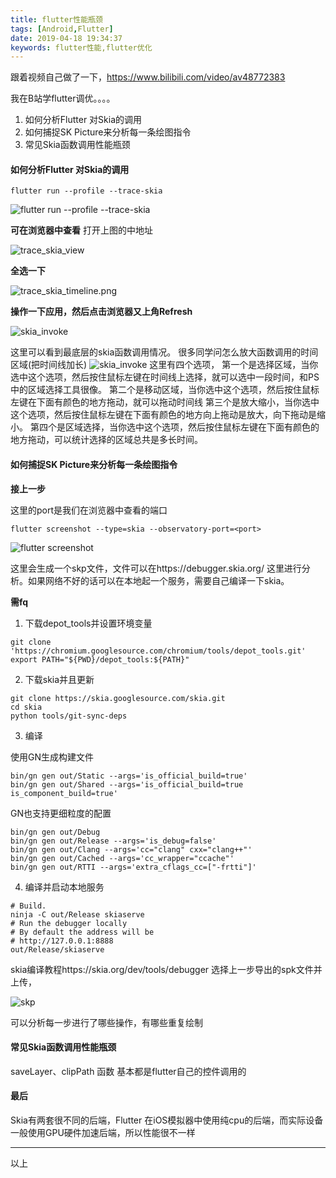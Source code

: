 ```yaml
---
title: flutter性能瓶颈
tags: [Android,Flutter]
date: 2019-04-18 19:34:37
keywords: flutter性能,flutter优化
---
```




跟着视频自己做了一下，https://www.bilibili.com/video/av48772383

我在B站学flutter调优。。。。

1. 如何分析Flutter 对Skia的调用 
2. 如何捕捉SK Picture来分析每一条绘图指令 
3. 常见Skia函数调用性能瓶颈 

<!--more-->

#### 如何分析Flutter 对Skia的调用 

```
flutter run --profile --trace-skia
```
![flutter run --profile --trace-skia](/image/flutter/trace_skia.png) 

**可在浏览器中查看** 
打开上图的中地址

![trace_skia_view](/image/flutter/trace_skia_view.png) 

**全选一下** 

![trace_skia_timeline.png](/image/flutter/trace_skia_timeline.png) 

**操作一下应用，然后点击浏览器又上角Refresh** 

![skia_invoke](/image/flutter/skia_invoke.png) 

这里可以看到最底层的skia函数调用情况。 
很多同学问怎么放大函数调用的时间区域(把时间线加长)
![skia_invoke](/image/flutter/trace_skia_tools.png) 
这里有四个选项，
第一个是选择区域，当你选中这个选项，然后按住鼠标左键在时间线上选择，就可以选中一段时间，和PS中的区域选择工具很像。
第二个是移动区域，当你选中这个选项，然后按住鼠标左键在下面有颜色的地方拖动，就可以拖动时间线
第三个是放大缩小，当你选中这个选项，然后按住鼠标左键在下面有颜色的地方向上拖动是放大，向下拖动是缩小。
第四个是区域选择，当你选中这个选项，然后按住鼠标左键在下面有颜色的地方拖动，可以统计选择的区域总共是多长时间。


#### 如何捕捉SK Picture来分析每一条绘图指令 

**接上一步** 

这里的port是我们在浏览器中查看的端口 

```
flutter screenshot --type=skia --observatory-port=<port>
```

![flutter screenshot](/image/flutter/flutter_screenshot.png) 

这里会生成一个skp文件，文件可以在https://debugger.skia.org/ 这里进行分析。如果网络不好的话可以在本地起一个服务，需要自己编译一下skia。 

**需fq** 

1. 下载depot_tools并设置环境变量 

``` shell 
git clone 'https://chromium.googlesource.com/chromium/tools/depot_tools.git'
export PATH="${PWD}/depot_tools:${PATH}" 
```

2. 下载skia并且更新 
``` shell 
git clone https://skia.googlesource.com/skia.git 
cd skia 
python tools/git-sync-deps 
```

3. 编译 

使用GN生成构建文件 

``` shell 
bin/gn gen out/Static --args='is_official_build=true' 
bin/gn gen out/Shared --args='is_official_build=true is_component_build=true' 
```

GN也支持更细粒度的配置 

``` shell 
bin/gn gen out/Debug 
bin/gn gen out/Release --args='is_debug=false' 
bin/gn gen out/Clang --args='cc="clang" cxx="clang++"' 
bin/gn gen out/Cached --args='cc_wrapper="ccache"' 
bin/gn gen out/RTTI --args='extra_cflags_cc=["-frtti"]' 
```

4. 编译并启动本地服务 

``` shell 
# Build. 
ninja -C out/Release skiaserve 
# Run the debugger locally 
# By default the address will be 
# http://127.0.0.1:8888 
out/Release/skiaserve 
```

skia编译教程https://skia.org/dev/tools/debugger 
选择上一步导出的spk文件并上传，

![skp](/image/flutter/skia_debugger.png) 

可以分析每一步进行了哪些操作，有哪些重复绘制 

#### 常见Skia函数调用性能瓶颈 

saveLayer、clipPath 函数
基本都是flutter自己的控件调用的 

#### 最后 

Skia有两套很不同的后端，Flutter 在iOS模拟器中使用纯cpu的后端，而实际设备一般使用GPU硬件加速后端，所以性能很不一样 

----

以上